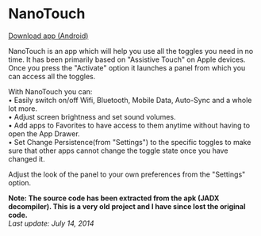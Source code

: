 # NanoTouch

<a href="http://slideme.org/application/nanotouch">Download app (Android)</a>

NanoTouch is an app which will help you use all the toggles you need in no time. It has been primarily based on "Assistive Touch" on Apple devices. Once you press the "Activate" option it launches a panel from which you can access all the toggles.

With NanoTouch you can:<br>
• Easily switch on/off Wifi, Bluetooth, Mobile Data, Auto-Sync and a whole lot more.<br>
• Adjust screen brightness and set sound volumes.<br>
• Add apps to Favorites to have access to them anytime without having to open the App Drawer.<br>
• Set Change Persistence(from "Settings") to the specific toggles to make sure that other apps cannot change the toggle state once you have changed it.<br>

Adjust the look of the panel to your own preferences from the "Settings" option.

<b>Note: The source code has been extracted from the apk (JADX decompiler). This is a very old project and I have since lost the original code.</b><br>
<i>Last update: July 14, 2014</i>
